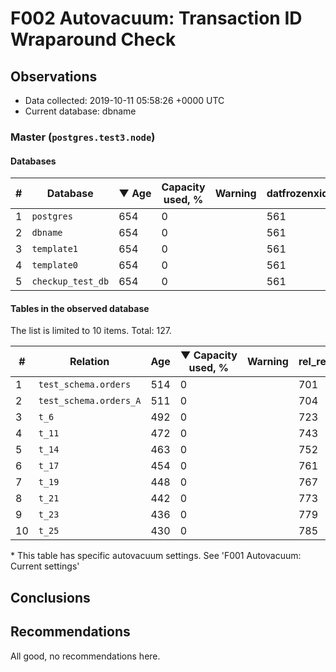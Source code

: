 # F002 Autovacuum: Transaction ID Wraparound Check #

## Observations ##
- Data collected: 2019-10-11 05:58:26 +0000 UTC
- Current database: dbname




### Master (`postgres.test3.node`) ###


#### Databases ####


| \# | Database | &#9660;&nbsp;Age | Capacity used, % | Warning | datfrozenxid |
|--|--------|-----|------------------|---------|--------------|
| 1 |`postgres`|654 |0 |  |561 |
| 2 |`dbname`|654 |0 |  |561 |
| 3 |`template1`|654 |0 |  |561 |
| 4 |`template0`|654 |0 |  |561 |
| 5 |`checkup_test_db`|654 |0 |  |561 |


#### Tables in the observed database ####
The list is limited to 10 items. Total: 127.

| \# | Relation | Age | &#9660;&nbsp;Capacity used, % | Warning |rel_relfrozenxid | toast_relfrozenxid |
|---|-------|-----|------------------|---------|-----------------|--------------------|
| 1 |`test_schema.orders` |514 |0 |  |701 |0 |
| 2 |`test_schema.orders_A` |511 |0 |  |704 |0 |
| 3 |`t_6` |492 |0 |  |723 |0 |
| 4 |`t_11` |472 |0 |  |743 |0 |
| 5 |`t_14` |463 |0 |  |752 |0 |
| 6 |`t_17` |454 |0 |  |761 |0 |
| 7 |`t_19` |448 |0 |  |767 |0 |
| 8 |`t_21` |442 |0 |  |773 |0 |
| 9 |`t_23` |436 |0 |  |779 |0 |
| 10 |`t_25` |430 |0 |  |785 |0 |


\* This table has specific autovacuum settings. See 'F001 Autovacuum: Current settings'


## Conclusions ##
 


## Recommendations ##
  All good, no recommendations here.
 

